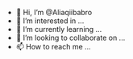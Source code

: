 - 👋 Hi, I’m @Aliaqiibabro
- 👀 I’m interested in ...
- 🌱 I’m currently learning ...
- 💞️ I’m looking to collaborate on ...
- 📫 How to reach me ...

<!---
Aliaqiibabro/Aliaqiibabro is a ✨ special ✨ repository because its `README.md` (this file) appears on your GitHub profile.
You can click the Preview link to take a look at your changes.
--->
